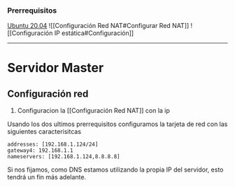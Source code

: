 ### Prerrequisitos
[Ubuntu 20.04](https://ubuntu.com/download/desktop/thank-you?version=20.04.3&architecture=amd64)
![[Configuración Red NAT#Configurar Red NAT]]
![[Configuración IP estática#Configuración]]

---

# Servidor Master
## Configuración red

1. Configuracion la [[Configuración Red NAT]] con la ip 

Usando los dos ultimos prerrequisitos configuramos la tarjeta de red con las siguientes caracterisitcas

```
addresses: [192.168.1.124/24]
gateway4: 192.168.1.1
nameservers: [192.168.1.124,8.8.8.8]
```

Si nos fijamos, como DNS estamos utilizando la propia IP del servidor, esto tendrá un fin más adelante.